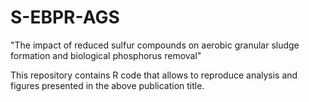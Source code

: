 # S-EBPR-AGS

"The impact of reduced sulfur compounds on aerobic granular sludge formation and biological phosphorus removal"

This repository contains R code that allows to reproduce analysis and figures presented in the above publication title.
